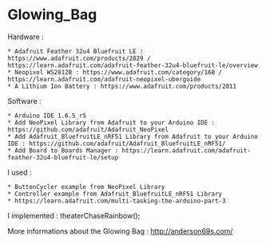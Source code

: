 # Glowing_Bag	

Hardware : 

	* Adafruit Feather 32u4 Bluefruit LE : https://www.adafruit.com/products/2829 / https://learn.adafruit.com/adafruit-feather-32u4-bluefruit-le/overview
	* Neopixel WS2812B : https://www.adafruit.com/category/168 / https://learn.adafruit.com/adafruit-neopixel-uberguide
	* A Lithium Ion Battery : https://www.adafruit.com/products/2011

Software : 
	
	* Arduino IDE 1.6.5_r5
	* Add NeoPixel Library from Adafruit to your Arduino IDE : https://github.com/adafruit/Adafruit_NeoPixel
	* Add Adafruit_BluefruitLE_nRF51 Library from Adafruit to your Arduino IDE : https://github.com/adafruit/Adafruit_BluefruitLE_nRF51/
	* Add Board to Boards Manager : https://learn.adafruit.com/adafruit-feather-32u4-bluefruit-le/setup 
	
I used :

 	* ButtonCycler example from NeoPixel Library
 	* Controller example from Adafruit_BluefruitLE_nRF51 Library
 	* https://learn.adafruit.com/multi-tasking-the-arduino-part-3
 
 I implemented : theaterChaseRainbow();

More informations about the Glowing Bag : http://anderson69s.com/
